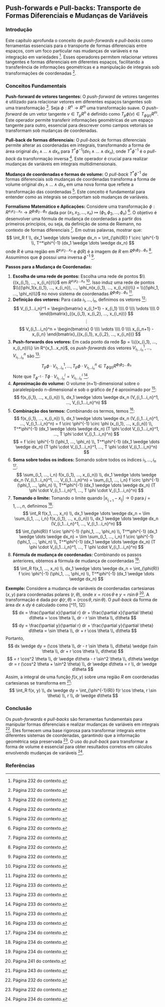 ## Push-forwards e Pull-backs: Transporte de Formas Diferenciais e Mudanças de Variáveis

### Introdução
Este capítulo aprofunda o conceito de *push-forwards* e *pull-backs* como ferramentas essenciais para o transporte de formas diferenciais entre espaços, com um foco particular nas mudanças de variáveis e na integração em variedades [^1]. Esses operadores permitem relacionar vetores tangentes e formas diferenciais em diferentes espaços, facilitando a transferência de informações geométricas e a manipulação de integrais sob transformações de coordenadas [^1].

### Conceitos Fundamentais

**Push-forward de vetores tangentes:**
O *push-forward* de vetores tangentes é utilizado para relacionar vetores em diferentes espaços tangentes sob uma transformação [^1]. Seja $\phi: R^n \to R^m$ uma transformação suave. O *push-forward* de um vetor tangente $v \in T_p R^n$ é definido como $T_p \phi(v) \in T_{\phi(p)} R^m$. Este operador permite transferir informações geométricas de um espaço tangente para outro, essencial para descrever como campos vetoriais se transformam sob mudanças de coordenadas.

**Pull-back de formas diferenciais:**
O *pull-back* de formas diferenciais permite alterar as coordenadas em integrais, transformando a forma de área original $dx_1 \wedge ... \wedge dx_n$ para $T^*\phi^{-1}(dx_1 \wedge ... \wedge dx_n)$, onde $T^*\phi^{-1}$ é o *pull-back* da transformação inversa [^1]. Este operador é crucial para realizar mudanças de variáveis em integrais multidimensionais.

**Mudança de coordenadas e formas de volume:**
O *pull-back* $T^*\phi^{-1}$ de formas diferenciais sob mudanças de coordenadas transforma a forma de volume original $dx_1 \wedge \dots \wedge dx_n$ em uma nova forma que reflete a transformação das coordenadas [^1]. Este conceito é fundamental para entender como as integrais se comportam sob mudanças de variáveis.

**Formalismo Matemático e Aplicações:**
Considere uma transformação $\phi: R^{x_1x_2...x_n} \to R^{\phi_1\phi_2...\phi_n}$ dada por $(x_1, x_2, ..., x_n) \mapsto (\phi_1, \phi_2, ..., \phi_n)$ [^1]. O objetivo é desenvolver uma fórmula de mudança de coordenadas a partir dos primeiros princípios, ou seja, da definição de soma de Riemann, no contexto de formas diferenciais [^1]. Em outras palavras, mostrar que:
$$ \int_R f \\, dx_1 \wedge \dots \wedge dx_n = \int_{\phi(R)} f \circ \phi^{-1} \\, T^*\phi^{-1} (dx_1 \wedge \dots \wedge dx_n) $$
onde $R$ é uma região em $R^{x_1x_2...x_n}$ e $\phi(R)$ é a imagem de $R$ em $R^{\phi_1\phi_2...\phi_n}$ [^1]. Assumimos que $\phi$ possui uma inversa $\phi^{-1}$ [^1].

**Passos para a Mudança de Coordenadas:**
1. **Escolha de uma rede de pontos:** Escolha uma rede de pontos $\\{(x_{i_1}, ..., x_{i_n})\\}$ em $R^{x_1x_2...x_n}$ [^1]. Isso induz uma rede de pontos $\\{(\phi_1(x_{i_1}, ..., x_{i_n}), ..., \phi_n(x_{i_1}, ..., x_{i_n}))\\} = \\{(\phi_1, ..., \phi_n)\\}$ no novo sistema de coordenadas $R^{\phi_1\phi_2...\phi_n}$ [^1].
2. **Definição dos vetores:** Para cada $i_1, ..., i_n$, definimos os vetores [^2]:
    $$ V_{i_1...i_n}^1 = \begin{bmatrix} x_{i_1+1} - x_{i_1} \\\\ 0 \\\\ \vdots \\\\ 0 \end{bmatrix}_{(x_{i_1}, x_{i_2}, ..., x_{i_n})} $$
    $$ \vdots $$
    $$ V_{i_1...i_n}^n = \begin{bmatrix} 0 \\\\ \vdots \\\\ 0 \\\\ x_{i_n+1} - x_{i_n} \end{bmatrix}_{(x_{i_1}, x_{i_2}, ..., x_{i_n})} $$
3. **Push-forwards dos vetores:** Em cada ponto da rede $p = \\{(x_{i_1}, ..., x_{i_n})\\} \in R^{x_1...x_n}$, os *push-forwards* dos vetores $V_{i_1...i_n}^1, ..., V_{i_1...i_n}^n$ são [^2]:
    $$ T_p \phi \cdot V_{i_1...i_n}^1, ..., T_p \phi \cdot V_{i_1...i_n}^n \in T_{\phi(p)} R^{\phi_1\phi_2...\phi_n} $$
    Note que $T_{\phi^{-1}} \cdot T \phi \cdot V_{i_1...i_n}^i = V_{i_1...i_n}^i$ [^2].
4. **Aproximação do volume:** O volume (n+1)-dimensional sobre o paralelepípedo n-dimensional e sob o gráfico de $f$ é aproximado por [^2]:
    $$ f(x_{i_1}, ..., x_{i_n}) \\, dx_1 \wedge \dots \wedge dx_n (V_{i_1...i_n}^1, ..., V_{i_1...i_n}^n) $$
5. **Combinação dos termos:** Combinando os termos, temos [^2]:
    $$ f(x_{i_1}, ..., x_{i_n}) \\, dx_1 \wedge \dots \wedge dx_n (V_{i_1...i_n}^1, ..., V_{i_1...i_n}^n) = f \circ \phi^{-1} \circ \phi (x_{i_1}, ..., x_{i_n}) \\, T^*\phi^{-1} (dx_1 \wedge \dots \wedge dx_n) (T \phi \cdot V_{i_1...i_n}^1, ..., T \phi \cdot V_{i_1...i_n}^n) $$
    $$ = f \circ \phi^{-1} (\phi_1, ..., \phi_n) \\, T^*\phi^{-1} (dx_1 \wedge \dots \wedge dx_n) (T \phi \cdot V_{i_1...i_n}^1, ..., T \phi \cdot V_{i_1...i_n}^n) $$
6. **Soma sobre todos os índices:** Somando sobre todos os índices $i_1, ..., i_n$ [^3]:
    $$ \sum_{i_1, ..., i_n} f(x_{i_1}, ..., x_{i_n}) \\, dx_1 \wedge \dots \wedge dx_n (V_{i_1...i_n}^1, ..., V_{i_1...i_n}^n) = \sum_{i_1, ..., i_n} f \circ \phi^{-1} (\phi_1, ..., \phi_n) \\, T^*\phi^{-1} (dx_1 \wedge \dots \wedge dx_n) (T \phi \cdot V_{i_1...i_n}^1, ..., T \phi \cdot V_{i_1...i_n}^n) $$
7. **Tomando o limite:** Tomando o limite quando $|x_{i_{j+1}} - x_{i_j}| \to 0$ para $j = 1, ..., n$, definimos [^3]:
    $$ \int_R f(x_1, ..., x_n) \\, dx_1 \wedge \dots \wedge dx_n = \lim \sum_{i_1, ..., i_n} f(x_{i_1}, ..., x_{i_n}) \\, dx_1 \wedge \dots \wedge dx_n (V_{i_1...i_n}^1, ..., V_{i_1...i_n}^n) $$
    $$ \int_{\phi(R)} f \circ \phi^{-1} (\phi_1, ..., \phi_n) \\, T^*\phi^{-1} (dx_1 \wedge \dots \wedge dx_n) = \lim \sum_{i_1, ..., i_n} f \circ \phi^{-1} (\phi_1, ..., \phi_n) \\, T^*\phi^{-1} (dx_1 \wedge \dots \wedge dx_n) (T \phi \cdot V_{i_1...i_n}^1, ..., T \phi \cdot V_{i_1...i_n}^n) $$
8. **Fórmula de mudança de coordenadas:** Combinando os passos anteriores, obtemos a fórmula de mudança de coordenadas [^3]:
    $$ \int_R f(x_1, ..., x_n) \\, dx_1 \wedge \dots \wedge dx_n = \int_{\phi(R)} f \circ \phi^{-1} (\phi_1, ..., \phi_n) \\, T^*\phi^{-1} (dx_1 \wedge \dots \wedge dx_n) $$

**Exemplo:**
Considere a mudança de variáveis de coordenadas cartesianas $(x, y)$ para coordenadas polares $(r, \theta)$, onde $x = r \cos \theta$ e $y = r \sin \theta$ [^10]. A transformação é dada por $\phi(r, \theta) = (r \cos \theta, r \sin \theta)$. O *pull-back* da forma de área $dx \wedge dy$ é calculado como [^11, 12]:
$$ dx = \frac{\partial x}{\partial r} dr + \frac{\partial x}{\partial \theta} d\theta = \cos \theta \\, dr - r \sin \theta \\, d\theta $$
$$ dy = \frac{\partial y}{\partial r} dr + \frac{\partial y}{\partial \theta} d\theta = \sin \theta \\, dr + r \cos \theta \\, d\theta $$
Portanto,
$$ dx \wedge dy = (\cos \theta \\, dr - r \sin \theta \\, d\theta) \wedge (\sin \theta \\, dr + r \cos \theta \\, d\theta) $$
$$ = r \cos^2 \theta \\, dr \wedge d\theta - r \sin^2 \theta \\, d\theta \wedge dr = r (\cos^2 \theta + \sin^2 \theta) \\, dr \wedge d\theta = r \\, dr \wedge d\theta $$
Assim, a integral de uma função $f(x, y)$ sobre uma região $R$ em coordenadas cartesianas se transforma em [^12]:
$$ \int_R f(x, y) \\, dx \wedge dy = \int_{\phi^{-1}(R)} f(r \cos \theta, r \sin \theta) \\, r \\, dr \wedge d\theta $$

### Conclusão
Os *push-forwards* e *pull-backs* são ferramentas fundamentais para manipular formas diferenciais e realizar mudanças de variáveis em integrais [^1]. Eles fornecem uma base rigorosa para transformar integrais entre diferentes sistemas de coordenadas, garantindo que a informação geométrica seja preservada [^1]. O uso do *pull-back* para transformar a forma de volume é essencial para obter resultados corretos em cálculos envolvendo mudanças de variáveis [^3].

### Referências
[^1]: Página 232 do contexto.
[^2]: Página 233 do contexto.
[^3]: Página 234 do contexto.
[^10]: Página 241 do contexto.
[^11]: Página 242 do contexto.
[^12]: Página 243 do contexto.
<!-- END -->